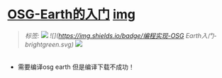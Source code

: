 # [OSG-Earth的入门](./)  [img](./img)     

> ######  _标签:_  ![](https://img.shields.io/badge/OpenSceneGraph-学习资料-blue.svg) ![](https://img.shields.io/badge/编程实现-OSG Earth入门-brightgreen.svg) [![](https://img.shields.io/badge/链接-代码文件-orange.svg)](../02-code/)    
>

- 需要编译osg earth 但是编译下载不成功！  

